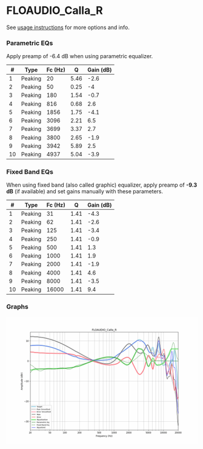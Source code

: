 # FLOAUDIO_Calla_R
See [usage instructions](https://github.com/jaakkopasanen/AutoEq#usage) for more options and info.

### Parametric EQs
Apply preamp of -6.4 dB when using parametric equalizer.

|   # | Type    |   Fc (Hz) |    Q |   Gain (dB) |
|-----|---------|-----------|------|-------------|
|   1 | Peaking |        20 | 5.46 |        -2.6 |
|   2 | Peaking |        50 | 0.25 |        -4   |
|   3 | Peaking |       180 | 1.54 |        -0.7 |
|   4 | Peaking |       816 | 0.68 |         2.6 |
|   5 | Peaking |      1856 | 1.75 |        -4.1 |
|   6 | Peaking |      3096 | 2.21 |         6.5 |
|   7 | Peaking |      3699 | 3.37 |         2.7 |
|   8 | Peaking |      3800 | 2.65 |        -1.9 |
|   9 | Peaking |      3942 | 5.89 |         2.5 |
|  10 | Peaking |      4937 | 5.04 |        -3.9 |

### Fixed Band EQs
When using fixed band (also called graphic) equalizer, apply preamp of **-9.3 dB** (if available) and set gains manually with these parameters.

|   # | Type    |   Fc (Hz) |    Q |   Gain (dB) |
|-----|---------|-----------|------|-------------|
|   1 | Peaking |        31 | 1.41 |        -4.3 |
|   2 | Peaking |        62 | 1.41 |        -2.6 |
|   3 | Peaking |       125 | 1.41 |        -3.4 |
|   4 | Peaking |       250 | 1.41 |        -0.9 |
|   5 | Peaking |       500 | 1.41 |         1.3 |
|   6 | Peaking |      1000 | 1.41 |         1.9 |
|   7 | Peaking |      2000 | 1.41 |        -1.9 |
|   8 | Peaking |      4000 | 1.41 |         4.6 |
|   9 | Peaking |      8000 | 1.41 |        -3.5 |
|  10 | Peaking |     16000 | 1.41 |         9.4 |

### Graphs
![](./FLOAUDIO_Calla_R.png)
